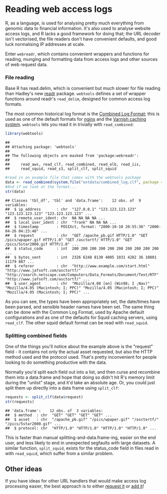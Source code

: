 <!--
%\VignetteEngine{knitr::knitr}
%\VignetteIndexEntry{webreadr}
-->

# Reading web access logs
R, as a language, is used for analysing pretty much everything from genomic data to financial information. It's also
used to analyse website access logs, and R lacks a good framework for doing that; the URL decoder isn't vectorised,
the file readers don't have convenient defaults, and good luck normalising IP addresses at scale.

Enter <code>webreadr</code>, which contains convenient wrappers and functions for reading, munging and formatting
data from access logs and other sources of web request data.

### File reading
Base R has read.delim, which is convenient but much slower for file reading than Hadley's new [readr](https://github.com/hadley/readr)
package. <code>webtools</code> defines a set of wrapper functions around readr's <code>read_delim</code>, designed
for common access log formats.

The most common historical log format is the [Combined Log Format](http://httpd.apache.org/docs/1.3/logs.html#combined); this is used as one of the default formats for [nginx](http://nginx.org/) and the [Varnish caching system](https://www.varnish-cache.org/docs/trunk/reference/varnishncsa.html). <code>webtools</code>
lets you read it in trivially with <code>read\_combined</code>:


```r
library(webtools)
```

```
## 
## Attaching package: 'webtools'
## 
## The following objects are masked from 'package:webreadr':
## 
##     read_aws, read_clf, read_combined, read_elb, read_iis,
##     read_squid, read_s3, split_clf, split_squid
```

```r
#read in an example file that comes with the webtools package
data <- read_combined(system.file("extdata/combined_log.clf", package = "webtools"))
#And if we look at the format...
str(data)
```

```
## Classes 'tbl_df', 'tbl' and 'data.frame':	12 obs. of  9 variables:
##  $ ip_address       : chr  "127.0.0.1" "123.123.123.123" "123.123.123.123" "123.123.123.123" ...
##  $ remote_user_ident: chr  NA NA NA NA ...
##  $ local_user_ident : chr  "frank" NA NA NA ...
##  $ timestamp        : POSIXct, format: "2000-10-10 20:55:36" "2000-04-26 04:23:48" ...
##  $ request          : chr  "GET /apache_pb.gif HTTP/1.0" "GET /pics/wpaper.gif HTTP/1.0" "GET /asctortf/ HTTP/1.0" "GET /pics/5star2000.gif HTTP/1.0" ...
##  $ status_code      : int  200 200 200 200 200 200 200 200 200 200 ...
##  $ bytes_sent       : int  2326 6248 8130 4005 1031 4282 36 10801 11179 887 ...
##  $ referer          : chr  "http://www.example.com/start.html" "http://www.jafsoft.com/asctortf/" "http://search.netscape.com/Computers/Data_Formats/Document/Text/RTF" "http://www.jafsoft.com/asctortf/" ...
##  $ user_agent       : chr  "Mozilla/4.08 [en] (Win98; I ;Nav)" "Mozilla/4.05 (Macintosh; I; PPC)" "Mozilla/4.05 (Macintosh; I; PPC)" "Mozilla/4.05 (Macintosh; I; PPC)" ...
```

As you can see, the types have been appropriately set, the date/times have been parsed, and sensible header names have been set.
The same thing can be done with the Common Log Format, used by Apache default configurations and as one of the defaults for
Squid caching servers, using <code>read\_clf</code>. The other squid default format can be read with <code>read\_squid</code>.

### Splitting combined fields

One of the things you'll notice about the example above is the "request" field - it contains not only the actual asset
requested, but also the HTTP method used and the protocol used. That's pretty inconvenient for people looking to do something
productive with the data.

Normally you'd split each field out into a list, and then curse and recombine them into a data.frame and hope that
doing so didn't hit R's memory limit during the "unlist" stage, and it'd take an absolute age. Or, you could just split them
up directly into a data frame using <code>split\_clf</code>:


```r
requests <- split_clf(data$request)
str(requests)
```

```
## 'data.frame':	12 obs. of  3 variables:
##  $ method  : chr  "GET" "GET" "GET" "GET" ...
##  $ asset   : chr  "/apache_pb.gif" "/pics/wpaper.gif" "/asctortf/" "/pics/5star2000.gif" ...
##  $ protocol: chr  "HTTP/1.0" "HTTP/1.0" "HTTP/1.0" "HTTP/1.0" ...
```
This is faster than manual splitting-and-data.frame-ing, easier on the end user, and less likely to end in unexpected segfaults with
large datasets. A similar function, <code>split\_squid</code>, exists for the status_code field in files read in with
<code>read_squid</code>, which suffer from a similar problem.

## Other ideas
If you have ideas for other URL handlers that would make access log processing easier, the best approach
is to either [request it](https://github.com/Ironholds/webtools/issues) or [add it](https://github.com/Ironholds/webtools/pulls)!


